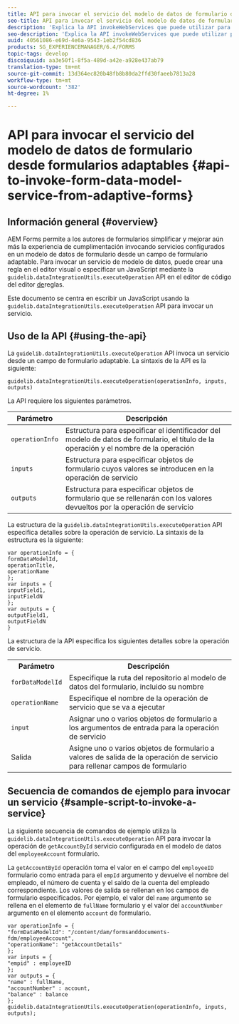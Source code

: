 ```yaml
---
title: API para invocar el servicio del modelo de datos de formulario desde formularios adaptables
seo-title: API para invocar el servicio del modelo de datos de formulario desde formularios adaptables
description: 'Explica la API invokeWebServices que puede utilizar para invocar servicios Web escritos en WSDL desde un campo de formulario adaptable. '
seo-description: 'Explica la API invokeWebServices que puede utilizar para invocar servicios Web escritos en WSDL desde un campo de formulario adaptable. '
uuid: 40561086-e69d-4e6a-9543-1eb2f54cd836
products: SG_EXPERIENCEMANAGER/6.4/FORMS
topic-tags: develop
discoiquuid: aa3e50f1-8f5a-489d-a42e-a928e437ab79
translation-type: tm+mt
source-git-commit: 13d364ec820b48fb8b80da2ffd30faeeb7813a28
workflow-type: tm+mt
source-wordcount: '382'
ht-degree: 1%

---
```



# API para invocar el servicio del modelo de datos de formulario desde formularios adaptables {#api-to-invoke-form-data-model-service-from-adaptive-forms}

## Información general {#overview}

AEM Forms permite a los autores de formularios simplificar y mejorar aún más la experiencia de cumplimentación invocando servicios configurados en un modelo de datos de formulario desde un campo de formulario adaptable. Para invocar un servicio de modelo de datos, puede crear una regla en el editor visual o especificar un JavaScript mediante la `guidelib.dataIntegrationUtils.executeOperation` API en el editor de código del editor [de](/help/forms/using/rule-editor.md)reglas.

Este documento se centra en escribir un JavaScript usando la `guidelib.dataIntegrationUtils.executeOperation` API para invocar un servicio.

## Uso de la API {#using-the-api}

La `guidelib.dataIntegrationUtils.executeOperation` API invoca un servicio desde un campo de formulario adaptable. La sintaxis de la API es la siguiente:

```
guidelib.dataIntegrationUtils.executeOperation(operationInfo, inputs, outputs)
```

La API requiere los siguientes parámetros.

| Parámetro | Descripción |
|---|---|
| `operationInfo` | Estructura para especificar el identificador del modelo de datos de formulario, el título de la operación y el nombre de la operación |
| `inputs` | Estructura para especificar objetos de formulario cuyos valores se introducen en la operación de servicio |
| `outputs` | Estructura para especificar objetos de formulario que se rellenarán con los valores devueltos por la operación de servicio |

La estructura de la `guidelib.dataIntegrationUtils.executeOperation` API especifica detalles sobre la operación de servicio. La sintaxis de la estructura es la siguiente:

```
var operationInfo = {
formDataModelId,
operationTitle,
operationName
};
var inputs = {
inputField1,
inputFieldN
};
var outputs = {
outputField1,
outputFieldN
}
```

La estructura de la API especifica los siguientes detalles sobre la operación de servicio.

<table> 
 <tbody> 
  <tr> 
   <th>Parámetro</th> 
   <th>Descripción</th> 
  </tr> 
  <tr> 
   <td><code>forDataModelId</code></td> 
   <td>Especifique la ruta del repositorio al modelo de datos del formulario, incluido su nombre</td> 
  </tr> 
  <tr> 
   <td><code>operationName</code></td> 
   <td>Especifique el nombre de la operación de servicio que se va a ejecutar</td> 
  </tr> 
  <tr> 
   <td><code>input</code></td> 
   <td>Asignar uno o varios objetos de formulario a los argumentos de entrada para la operación de servicio</td> 
  </tr> 
  <tr> 
   <td>Salida</td> 
   <td>Asigne uno o varios objetos de formulario a valores de salida de la operación de servicio para rellenar campos de formulario<br /> </td> 
  </tr> 
 </tbody> 
</table>

## Secuencia de comandos de ejemplo para invocar un servicio {#sample-script-to-invoke-a-service}

La siguiente secuencia de comandos de ejemplo utiliza la `guidelib.dataIntegrationUtils.executeOperation` API para invocar la operación de `getAccountById` servicio configurada en el modelo de datos del `employeeAccount` formulario.

La `getAccountById` operación toma el valor en el campo del `employeeID` formulario como entrada para el `empId` argumento y devuelve el nombre del empleado, el número de cuenta y el saldo de la cuenta del empleado correspondiente. Los valores de salida se rellenan en los campos de formulario especificados. Por ejemplo, el valor del `name` argumento se rellena en el elemento de `fullName` formulario y el valor del `accountNumber` argumento en el elemento `account` de formulario.

```
var operationInfo = {
"formDataModelId": "/content/dam/formsanddocuments-fdm/employeeAccount",
"operationName": "getAccountDetails"
};
var inputs = {
"empid" : employeeID
};
var outputs = {
"name" : fullName,
"accountNumber" : account,
"balance" : balance
};
guidelib.dataIntegrationUtils.executeOperation(operationInfo, inputs, outputs);
```

